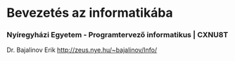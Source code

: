 # Bevezetés az informatikába
### Nyíregyházi Egyetem - Programtervező informatikus | CXNU8T


Dr. Bajalinov Erik http://zeus.nye.hu/~bajalinov/Info/
